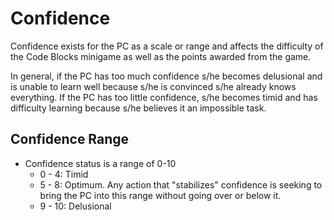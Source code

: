 # Confidence

Confidence exists for the PC as a scale or range and affects the difficulty of the Code Blocks minigame as well as the points awarded from the game.

In general, if the PC has too much confidence s/he becomes delusional and is unable to learn well because s/he is convinced s/he already knows everything. If the PC has too little confidence, s/he becomes timid and has difficulty learning because s/he believes it an impossible task.

## Confidence Range

* Confidence status is a range of 0-10
  * 0 - 4: Timid
  * 5 - 8: Optimum. Any action that "stabilizes" confidence is seeking to bring the PC into this range without going over or below it.
  * 9 - 10: Delusional